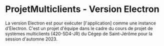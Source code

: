 
# ProjetMulticlients - Version Electron

La version Electron est pour exécuter [l'application] comme une instance d'Electron. C'est un projet d'équipe dans le cadre du cours de projet de systèmes multiclients (420-5D4-JR) du Cégep de Saint-Jérôme pour la session d'automne 2023.